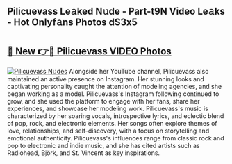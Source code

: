 ## Pilicuevass Le𝚊ked N𝚞de - Part-t9N Video Le𝚊ks - Hot Onlyf𝚊ns Photos dS3x5

# <h2><a href="http://ac13376.deff.icu/?id=Pilicuevass">🔗 New 👉🔴 Pilicuevass VIDEO Photos</a></h2>

[![Pilicuevass N𝚞des](https://i.imgur.com/rIISA9y.gif)](http://ac13376.deff.icu/?id=Pilicuevass)
Alongside her YouTube channel, Pilicuevass also maintained an active presence on Instagram. Her stunning looks and captivating personality caught the attention of modeling agencies, and she began working as a model. Pilicuevass's Instagram following continued to grow, and she used the platform to engage with her fans, share her experiences, and showcase her modeling work. Pilicuevass's music is characterized by her soaring vocals, introspective lyrics, and eclectic blend of pop, rock, and electronic elements. Her songs often explore themes of love, relationships, and self-discovery, with a focus on storytelling and emotional authenticity. Pilicuevass's influences range from classic rock and pop to electronic and indie music, and she has cited artists such as Radiohead, Björk, and St. Vincent as key inspirations.
